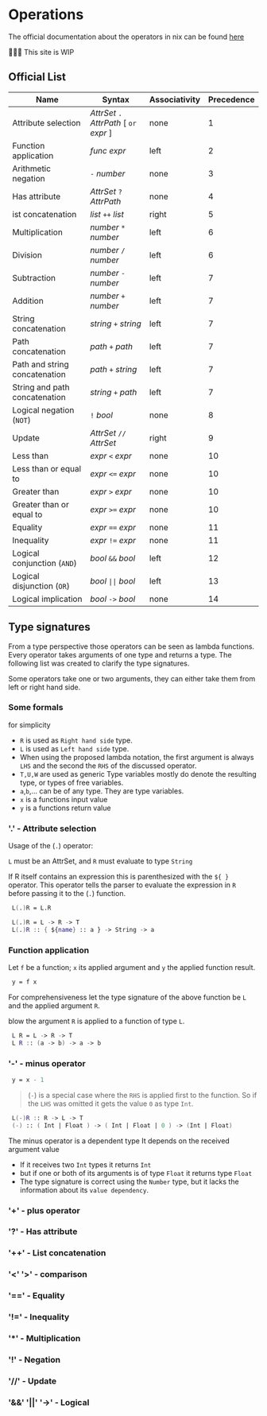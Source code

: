 # Operations

The official documentation about the operators in nix can be found [here](https://nixos.org/manual/nix/stable/language/operators.html)

🚧🚧🚧 This site is WIP

## Official List

| Name                                   | Syntax                                     | Associativity | Precedence |
|----------------------------------------|--------------------------------------------|---------------|------------|
| Attribute selection                    | *AttrSet* `.` *AttrPath* \[ `or` *expr* \] | none          | 1          |
| Function application                   | *func* *expr*                              | left          | 2          |
| Arithmetic negation                    | `-` *number*                               | none          | 3          |
| Has attribute                          | *AttrSet* `?` *AttrPath*                   | none          | 4          |
| ist concatenation                      | *list* `++` *list*                         | right         | 5          |
| Multiplication                         | *number* `*` *number*                      | left          | 6          |
| Division                               | *number* `/` *number*                      | left          | 6          |
| Subtraction                            | *number* `-` *number*                      | left          | 7          |
| Addition                               | *number* `+` *number*                      | left          | 7          |
| String concatenation                   | *string* `+` *string*                      | left          | 7          |
| Path concatenation                     | *path* `+` *path*                          | left          | 7          |
| Path and string concatenation          | *path* `+` *string*                        | left          | 7          |
| String and path concatenation          | *string* `+` *path*                        | left          | 7          |
| Logical negation (`NOT`)               | `!` *bool*                                 | none          | 8          |
| Update                                 | *AttrSet* `//` *AttrSet*                   | right         | 9          |
| Less than                              | *expr* `<` *expr*                          | none          | 10         |
| Less than or equal to                  | *expr* `<=` *expr*                         | none          | 10         |
| Greater than                           | *expr* `>` *expr*                          | none          | 10         |
| Greater than or equal to               | *expr* `>=` *expr*                         | none          | 10         |
| Equality                               | *expr* `==` *expr*                         | none          | 11         |
| Inequality                             | *expr* `!=` *expr*                         | none          | 11         |
| Logical conjunction (`AND`)            | *bool* `&&` *bool*                         | left          | 12         |
| Logical disjunction (`OR`)             | *bool* `\|\|` *bool*                       | left          | 13         |
| Logical implication                    | *bool* `->` *bool*                         | none          | 14         |

## Type signatures

From a type perspective those operators can be seen as lambda functions. Every operator takes arguments of one type and returns a type.
The following list was created to clarify the type signatures.

Some operators take one or two arguments, they can either take them from left or right hand side.

### Some formals

for simplicity

- `R` is used as `Right hand side` type.
- `L` is used as `Left hand side` type.
- When using the proposed lambda notation, the first argument is always `LHS` and the second the `RHS` of the discussed operator.
- `T,U,W` are used as generic Type variables mostly do denote the resulting type, or types of free variables.
- `a`,`b`,... can be of any type. They are type variables.
- `x` is a functions input value
- `y` is a functions return value

### '.' - Attribute selection

Usage of the (`.`) operator:

`L` must be an AttrSet, and `R` must evaluate to type `String`

If R itself contains an expression this is parenthesized with the `${ }` operator.
This operator tells the parser to evaluate the expression in `R` before passing it to the (`.`) function.

```nix
 L(.)R = L.R 
```

```nix
 L(.)R = L -> R -> T
 L(.)R :: { ${name} :: a } -> String -> a
```

### Function application

Let `f` be a function; `x` its applied argument and `y` the applied function result.

```nix
 y = f x
```

For comprehensiveness let the type signature of the above function be `L` and the applied argument `R`.

blow the argument `R` is applied to a function of type `L`.

```nix
 L R = L -> R -> T
 L R :: (a -> b) -> a -> b 
```

### '-' - minus operator

```nix
 y = x - 1
```

> (`-`) is a special case where the `RHS` is applied first to the function.
> So if the `LHS` was omitted it gets the value `0` as type `Int`.

```nix
 L(-)R :: R -> L -> T
 (-) :: ( Int | Float ) -> ( Int | Float | 0 ) -> (Int | Float)
```

The minus operator is a dependent type
It depends on the received argument value

- If it receives two `Int` types it returns `Int`
- but if one or both of its arguments is of type `Float` it returns type `Float`
- The type signature is correct using the `Number` type, but it lacks the information about its `value dependency`.

### '+' - plus operator

### '?' - Has attribute

### '++' - List concatenation

### '<' '>' - comparison

### '==' - Equality

### '!=' - Inequality

### '*' - Multiplication

### '!' - Negation

### '//' - Update

### '&&' '||' '->' - Logical
